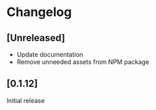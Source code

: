 # Changelog

## [Unreleased]

- Update documentation
- Remove unneeded assets from NPM package

## [0.1.12]

Initial release
